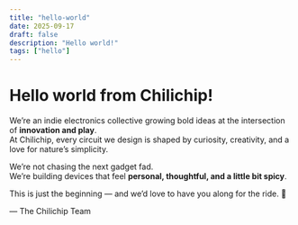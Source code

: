 ```yaml
---
title: "hello-world"
date: 2025-09-17
draft: false
description: "Hello world!"
tags: ["hello"]
---
```

# Hello world from Chilichip!

We’re an indie electronics collective growing bold ideas at the intersection of **innovation and play**.  
At Chilichip, every circuit we design is shaped by curiosity, creativity, and a love for nature’s simplicity.

We’re not chasing the next gadget fad.  
We’re building devices that feel **personal, thoughtful, and a little bit spicy**.

This is just the beginning — and we’d love to have you along for the ride. 🚀

— The Chilichip Team
